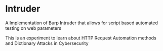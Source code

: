 # Intruder
A Implementation of Burp Intruder that allows for script based automated testing on web parameters

This is an experiment to learn about HTTP Request Automation methods and Dictionary Attacks in Cybersecurity
